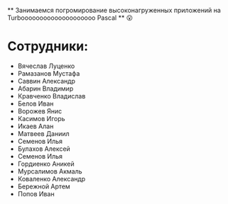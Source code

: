 ** Занимаемся погромирование высоконагруженных приложений на Turboooooooooooooooooooo Pascal **
:open_mouth:

# Сотрудники:

* Вячеслав Луценко
* Рамазанов Мустафа
* Саввин Александр
* Абарин Владимир
* Кравченко Владислав
* Белов Иван 
* Ворожев Янис
* Касимов Игорь
* Икаев Алан
* Матвеев Даниил
* Семенов Илья
* Булахов Алексей
* Семенов Илья
* Гордиенко Аникей
* Мурсалимов Акмаль
* Коваленко Александр
* Бережной Артем
* Попов Иван

